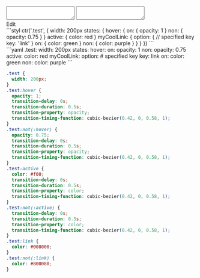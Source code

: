 <div data-size="780" class="code-cont" data-example="basic">
    <div class="code">
        <div class="code-wrap">
            <textarea id="stylus"></textarea>
            <textarea id="css"></textarea>
            <div class="edit-code">
                <span>Edit</span>
            </div>
        </div>
    </div>
</div>

<div data-size="780" data-examples="stylus"></div>
```styl
ctr('.test', {
  width: 200px
  states: {
    hover: {
      on: {
        opacity: 1
      }
      non: {
        opacity: 0.75
      }
    }
    active: {
      color: red
    }
    myCoolLink: {
      option: {
        // specified key
        key: 'link'
      }
      on: {
        color: green
      }
      non: {
        color: purple
      }
    }
  }
})
```

<div data-size="780" data-examples="yaml"></div>
```yaml
.test:
  width: 200px
  states:
    hover:
      on:
        opacity: 1
      non:
        opacity: 0.75
    active:
      color: red
    myCoolLink:
      option:
        # specified key
        key: link
      on:
        color: green
      non:
        color: purple
```

```css
.test {
  width: 200px;
}
.test:hover {
  opacity: 1;
  transition-delay: 0s;
  transition-duration: 0.5s;
  transition-property: opacity;
  transition-timing-function: cubic-bezier(0.42, 0, 0.58, 1);
}
.test:not(:hover) {
  opacity: 0.75;
  transition-delay: 0s;
  transition-duration: 0.5s;
  transition-property: opacity;
  transition-timing-function: cubic-bezier(0.42, 0, 0.58, 1);
}
.test:active {
  color: #f00;
  transition-delay: 0s;
  transition-duration: 0.5s;
  transition-property: color;
  transition-timing-function: cubic-bezier(0.42, 0, 0.58, 1);
}
.test:not(:active) {
  transition-delay: 0s;
  transition-duration: 0.5s;
  transition-property: color;
  transition-timing-function: cubic-bezier(0.42, 0, 0.58, 1);
}
.test:link {
  color: #008000;
}
.test:not(:link) {
  color: #800080;
}
```
<div class="cf"></div>
